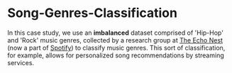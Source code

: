 # Song-Genres-Classification

In this case study, we use an **imbalanced** dataset comprised of 'Hip-Hop' and 'Rock' music genres, collected by a research group at [The Echo Nest](https://en.wikipedia.org/wiki/The_Echo_Nest) (now a part of [Spotify](https://en.wikipedia.org/wiki/Spotify)) to classify music genres. This sort of classification, for example, allows for personalized song recommendations by streaming services.  
